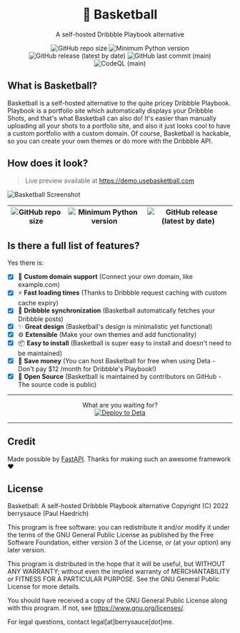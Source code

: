 <h1 align="center">🏀 Basketball</h1>
<p align="center">A self-hosted Dribbble Playbook alternative</p>
<p align="center">
  <img alt="GitHub repo size" src="https://img.shields.io/github/repo-size/berrysauce/basketball?label=size">
  <img alt="Minimum Python version" src="https://img.shields.io/badge/python-%5E3.8-blue">
  <img alt="GitHub release (latest by date)" src="https://img.shields.io/github/v/release/berrysauce/basketball?label=stable%20release">
  <img alt="GitHub last commit (main)" src="https://img.shields.io/github/last-commit/berrysauce/basketball/main">
  <img alt="CodeQL (main)" src="https://github.com/berrysauce/basketball/actions/workflows/codeql-analysis.yml/badge.svg?branch=main">
</p>

## What is Basketball?
Basketball is a self-hosted alternative to the quite pricey Dribbble Playbook. Playbook is a portfolio site which automatically displays your Dribbble Shots, and that's what Basketball can also do! It's easier than manually uploading all your shots to a portfolio site, and also it just looks cool to have a custom portfolio with a custom domain. Of course, Basketball is hackable, so you can create your own themes or do more with the Dribbble API.



## How does it look?
> Live preview available at https://demo.usebasketball.com
<img src="https://usebasketball.com/assets/img/img1.png" alt="Basketball Screenshot">

| <img alt="GitHub repo size" src="https://ph-files.imgix.net/5cb93a7f-1e52-468a-b656-893b31260bee.png?auto=format&auto=compress&codec=mozjpeg&cs=strip&w=635&h=380&fit=max&bg=0fff&dpr=1"> | <img alt="Minimum Python version" src="https://ph-files.imgix.net/11392a58-0d27-4b79-b547-77e1fb22129b.png?auto=format&auto=compress&codec=mozjpeg&cs=strip&w=635&h=380&fit=max&bg=0fff&dpr=1"> | <img alt="GitHub release (latest by date)" src="https://ph-files.imgix.net/827df69c-0be1-4d99-8e33-164591ff717f.png?auto=format&auto=compress&codec=mozjpeg&cs=strip&w=635&h=380&fit=max&bg=0fff&dpr=1"> |
|---|---|---|

## Is there a full list of features?
Yes there is:

- [x] 🔗 **Custom domain support** (Connect your own domain, like example.com)
- [x] ⚡️ **Fast loading times** (Thanks to Dribbble request caching with custom cache expiry)
- [x] 📸 **Dribbble synchronization** (Basketball automatically fetches your Dribbble posts)
- [x] ✨ **Great design** (Basketball's design is minimalistic yet functional)
- [x] ⚙️ **Extensible** (Make your own themes and add functionality)
- [x] 📦 **Easy to install** (Basketball is super easy to install and doesn't need to be maintained)
- [x] 💸 **Save money** (You can host Basketball for free when using Deta - Don't pay $12 /month for Dribbble's Playbook!)
- [x] 🏀 **Open Source** (Basketball is maintained by contributors on GitHub - The source code is public)

<hr>
<p align="center">
  What are you waiting for?<br>
  <a href="https://go.deta.dev/deploy?repo=https://github.com/berrysauce/basketball"><img alt="Deploy to Deta" src="https://button.deta.dev/1/svg"></a>
</p>
<hr>

## Credit
Made possible by [FastAPI](https://fastapi.tiangolo.com/). Thanks for making such an awesome framework ❤️

## License
Basketball: A self-hosted Dribbble Playbook alternative
Copyright (C) 2022 berrysauce (Paul Haedrich)

This program is free software: you can redistribute it and/or modify
it under the terms of the GNU General Public License as published by
the Free Software Foundation, either version 3 of the License, or
(at your option) any later version.

This program is distributed in the hope that it will be useful,
but WITHOUT ANY WARRANTY; without even the implied warranty of
MERCHANTABILITY or FITNESS FOR A PARTICULAR PURPOSE.  See the
GNU General Public License for more details.

You should have received a copy of the GNU General Public License
along with this program.  If not, see <https://www.gnu.org/licenses/>.

For legal questions, contact legal[at]berrysauce[dot]me.
